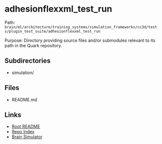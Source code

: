 # adhesionflexxml_test_run

Path: `brain/ml/architecture/training_systems/simulation_frameworks/cc3d/tests/plugin_test_suite/adhesionflexxml_test_run`

Purpose: Directory providing source files and/or submodules relevant to its path in the Quark repository.

## Subdirectories
- simulation/

## Files
- README.md

## Links
- [Root README](../../../../../../../../README.md)
- [Repo Index](../../../../../../../../repo_index.json)
- [Brain Simulator](../../../../../../../../brain/architecture/brain_simulator.py)
